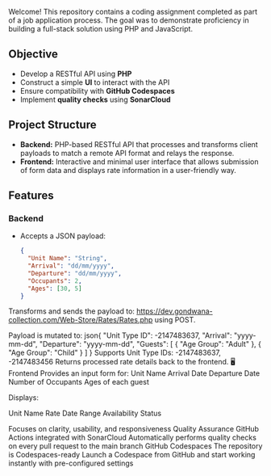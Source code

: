 
Welcome! This repository contains a coding assignment completed as part of a job application process. The goal was to demonstrate proficiency in building a full-stack solution using PHP and JavaScript.

##  Objective
- Develop a RESTful API using **PHP**
- Construct a simple **UI** to interact with the API
- Ensure compatibility with **GitHub Codespaces**
- Implement **quality checks** using **SonarCloud**

##  Project Structure
- **Backend:** PHP-based RESTful API that processes and transforms client payloads to match a remote API format and relays the response.
- **Frontend:** Interactive and minimal user interface that allows submission of form data and displays rate information in a user-friendly way.

##  Features
###  Backend
- Accepts a JSON payload:
  ```json
  {
    "Unit Name": "String",
    "Arrival": "dd/mm/yyyy",
    "Departure": "dd/mm/yyyy",
    "Occupants": 2,
    "Ages": [30, 5]
  }
Transforms and sends the payload to:
https://dev.gondwana-collection.com/Web-Store/Rates/Rates.php using POST.

Payload is mutated to:
json{
  "Unit Type ID": -2147483637,
  "Arrival": "yyyy-mm-dd",
  "Departure": "yyyy-mm-dd",
  "Guests": [
    { "Age Group": "Adult" },
    { "Age Group": "Child" }
  ]
}
Supports Unit Type IDs: -2147483637, -2147483456
Returns processed rate details back to the frontend.
🖥️ Frontend
Provides an input form for:
Unit Name
Arrival Date
Departure Date
Number of Occupants
Ages of each guest

Displays:

Unit Name
Rate
Date Range
Availability Status

Focuses on clarity, usability, and responsiveness
 Quality Assurance
GitHub Actions integrated with SonarCloud
Automatically performs quality checks on every pull request to the main branch
 GitHub Codespaces
The repository is Codespaces-ready
Launch a Codespace from GitHub and start working instantly with pre-configured settings
